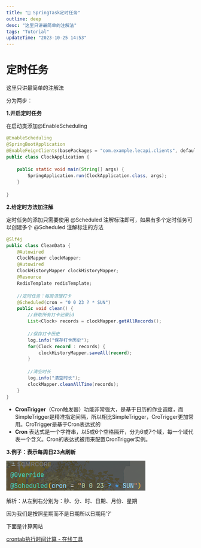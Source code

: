 ```yaml
---
title: "🎨 SpringTask定时任务"
outline: deep
desc: "这里只讲最简单的注解法"
tags: "Tutorial"
updateTime: "2023-10-25 14:53"
---
```


# 定时任务

这里只讲最简单的注解法

分为两步：

**1.开启定时任务**

在启动类添加@EnableScheduling

```java
@EnableScheduling
@SpringBootApplication
@EnableFeignClients(basePackages = "com.example.lecapi.clients", defaultConfiguration = DefaultFeignConfig.class)
public class ClockApplication {

    public static void main(String[] args) {
        SpringApplication.run(ClockApplication.class, args);
    }

}
```



**2.给定时方法加注解**

定时任务的添加只需要使用 @Scheduled 注解标注即可，如果有多个定时任务可以创建多个 @Scheduled 注解标注的方法

```java
@Slf4j
public class CleanData {
    @Autowired
    ClockMapper clockMapper;
    @Autowired
    ClockHistoryMapper clockHistoryMapper;
    @Resource
    RedisTemplate redisTemplate;

    //定时任务：每周清理打卡
    @Scheduled(cron = "0 0 23 ? * SUN")
    public void clean() {
        //获取所有打卡记录id
        List<Clock> records = clockMapper.getAllRecords();

        //保存打卡历史
        log.info("保存打卡历史");
        for(Clock record : records) {
            clockHistoryMapper.saveAll(record);
        }
        
        //清空时长
        log.info("清空时长");
        clockMapper.cleanAllTime(records);
    }
}
```

- **CronTrigger**（Cron触发器）功能非常强大，是基于日历的作业调度，而SimpleTrigger是精准指定间隔，所以相比SimpleTrigger，CroTrigger更加常用。CroTrigger是基于Cron表达式的
- **Cron** 表达式是一个字符串，以5或6个空格隔开，分为6或7个域，每一个域代表一个含义。Cron的表达式被用来配置CronTrigger实例。



**3.例子：表示每周日23点刷新**

![定时器](../../public/定时器.png)	

解析：从左到右分别为：秒、分、时、日期、月份、星期

因为我们是按照星期而不是日期所以日期用'?'



下面是计算网站

[crontab执行时间计算 - 在线工具](https://tool.lu/crontab/)
